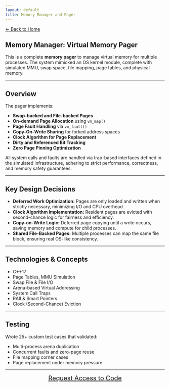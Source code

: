 ```yaml
---
layout: default
title: Memory Manager and Pager
---
```


[← Back to Home](../index.html)

## Memory Manager: Virtual Memory Pager

This is a complete **memory pager** to manage virtual memory for multiple processes. The system mimicked an OS kernel module, complete with simulated MMU, swap space, file mapping, page tables, and physical memory.

---

## Overview

The pager implements:
- **Swap-backed and File-backed Pages**
- **On-demand Page Allocation** using `vm_map()`
- **Page Fault Handling** via `vm_fault()`
- **Copy-On-Write Sharing** for forked address spaces
- **Clock Algorithm for Page Replacement**
- **Dirty and Referenced Bit Tracking**
- **Zero Page Pinning Optimization**

All system calls and faults are handled via trap-based interfaces defined in the simulated infrastructure, adhering to strict performance, correctness, and memory safety guarantees.

---

## Key Design Decisions

- **Deferred Work Optimization:** Pages are only loaded and written when strictly necessary, minimizing I/O and CPU overhead.
- **Clock Algorithm Implementation:** Resident pages are evicted with second-chance logic for fairness and efficiency.
- **Copy-on-Write Logic:** Deferred page copying until a write occurs, saving memory and compute for child processes.
- **Shared File-Backed Pages:** Multiple processes can map the same file block, ensuring real OS-like consistency.

---

## Technologies & Concepts

- C++17  
- Page Tables, MMU Simulation  
- Swap File & File I/O  
- Arena-based Virtual Addressing  
- System Call Traps  
- RAII & Smart Pointers  
- Clock (Second-Chance) Eviction

---

## Testing

Wrote 25+ custom test cases that validated:
- Multi-process arena duplication
- Concurrent faults and zero-page reuse
- File mapping corner cases
- Page replacement under memory pressure

---


<p align="center">
  <a href="mailto:adwisi@umich.edu" style="font-size: 20px;">Request Access to Code</a>
</p>
